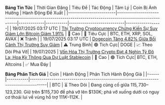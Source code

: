 **Bảng Tin Tức**
| Thời Gian Đăng       | Tiêu Đề                                                                                                | Tác Động   | Tâm Lý   | Coin Bị Ảnh Hưởng        | Hành Động Đề Xuất |
|------------------------|---------------------------------------------------------------------------------------------------------|-------------|-----------|----------------------------|------------------|
| 19/07/2025 03:17 UTC  | [Thị Trường Cryptocurrency Chứng Kiến Sự Suy Giảm Lớn Bitcoin Giảm 1.91%](https://www.ainvest.com/news/bitcoin-news-today-cryptocurrency-market-sees-major-declines-bitcoin-drops-1-91-2507/) | 🚨 Cao      | 🔴 Tiêu Cực | BTC, ETH, XRP, SOL, AVAX | ❌ Tránh        |
| 19/07/2025 03:17 UTC  | [Dogecoin Tăng 4.82% Giữa Bối Cảnh Thị Trường Suy Giảm](https://www.ainvest.com/news/bitcoin-news-today-cryptocurrency-market-sees-major-declines-bitcoin-drops-1-91-2507/) | ⚠️ Trung Bình| 🟢 Tích Cực| DOGE                      | 📈 Theo Dõi Phá Vỡ|
| 19/07/2025            | [Vốn Hóa Thị Trường Crypto Đạt 4 Nghìn Tỷ Đô La; Hoa Kỳ Thông Qua Dự Luật Stablecoin](https://timesofindia.indiatimes.com/business/international-business/crypto-surges-cryptocurrency-mcap-reaches-record-high-at-4-trillion-whats-driving-the-rally/articleshow/122777039.cms) | 🚨 Cao      | 🟢 Tích Cực| BTC, ETH, Altcoins        | ✅ Mua Đáy      |

**Bảng Phân Tích Giá**
| Coin | Hành Động   | Phân Tích Hành Động Giá                                                                 |
|------|-----------|--------------------------------------------------------------------------------------|
| BTC  | ⏳ Theo Dõi | Đang củng cố giữa $115,730–$123,230. Giữ trên $115,730 để phá vỡ lên $130K; phá vỡ xuống dưới có nguy cơ thoái lui về vùng hỗ trợ $111K–$112K. |